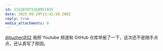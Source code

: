 ```yaml
---
id: 115287875269951935
date: 2025-09-29T13:42:50.208Z
reply: true
media_attachments: 0
---
```


<p><span class="h-card" translate="no"><a href="https://furca.top/@liuzhen932" class="u-url mention" rel="nofollow noopener" target="_blank">@<span>liuzhen932</span></a></span> 我把 Youtube 频道和 GitHub 仓库举报了一下，这次还不是随手点点，还认真写了原因。</p>
